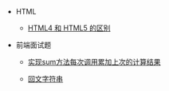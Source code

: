 - HTML

  - [HTML4 和 HTML5 的区别](docs/HTML/diff_between_html4_and_html5.md)

- 前端面试题
  - [实现sum方法每次调用累加上次的计算结果](docs/interviewQuestion/sum.md)

  - [回文字符串](docs/palindrome/index.md)

